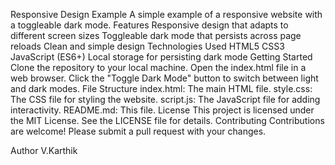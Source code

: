 Responsive Design Example
A simple example of a responsive website with a toggleable dark mode.
Features
Responsive design that adapts to different screen sizes
Toggleable dark mode that persists across page reloads
Clean and simple design
Technologies Used
HTML5
CSS3
JavaScript (ES6+)
Local storage for persisting dark mode
Getting Started
Clone the repository to your local machine.
Open the index.html file in a web browser.
Click the "Toggle Dark Mode" button to switch between light and dark modes.
File Structure
index.html: The main HTML file.
style.css: The CSS file for styling the website.
script.js: The JavaScript file for adding interactivity.
README.md: This file.
License
This project is licensed under the MIT License. See the LICENSE file for details.
Contributing
Contributions are welcome! Please submit a pull request with your changes.

Author
V.Karthik 
